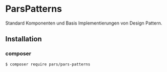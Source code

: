 # ParsPatterns
Standard Komponenten und Basis Implementierungen von Design Pattern.

## Installation

### composer
```bash
$ composer require pars/pars-patterns
```
